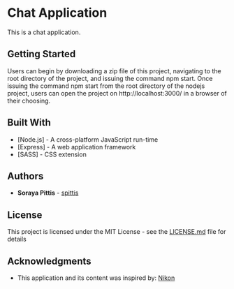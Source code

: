 # Chat Application

This is a chat application. 

## Getting Started

Users can begin by downloading a zip file of this project, navigating to the root directory of the project, and issuing the command npm start. Once issuing the command npm start from the root directory of the nodejs project, users can open the project on http://localhost:3000/ in a browser of their choosing.


## Built With

* [Node.js] - A cross-platform JavaScript run-time 
* [Express] - A web application framework
* [SASS] - CSS extension


## Authors

* **Soraya Pittis** - [spittis](https://github.com/spittis)


## License

This project is licensed under the MIT License - see the [LICENSE.md](LICENSE.md) file for details


## Acknowledgments

* This application and its content was inspired by: [Nikon](https://www.nikon.com/)
